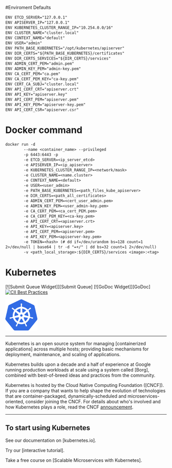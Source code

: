 #Enviroment Defaults

```
ENV ETCD_SERVER="127.0.0.1"
ENV APISERVER_IP="127.0.0.1"
ENV KUBERNETES_CLUSTER_RANGE_IP="10.254.0.0/16"
ENV CLUSTER_NAME="cluster.local"
ENV CONTEXT_NAME="default"
ENV USER="admin"
ENV PATH_BASE_KUBERNETES="/opt/kubernetes/apiserver"
ENV DIR_CERTS="${PATH_BASE_KUBERNETES}/certificates"
ENV DIR_CERTS_SERVICES="${DIR_CERTS}/services"
ENV ADMIN_CERT_PEM="admin.pem"
ENV ADMIN_KEY_PEM="admin-key.pem"
ENV CA_CERT_PEM="ca.pem"
ENV CA_CERT_PEM_KEY="ca-key.pem"
ENV CERT_CA_SUBJ="cluster.local"
ENV API_CERT_CRT="apiserver.crt"
ENV API_KEY="apiserver.key"
ENV API_CERT_PEM="apiserver.pem"
ENV API_KEY_PEM="apiserver-key.pem"
ENV API_CERT_CSR="apiserver.csr"

```

# Docker command
```
docker run -d 
        --name <container_name> --privileged 
        -p 6443:6443 -p  
        -e ETCD_SERVER=<ip_server_etcd> 
        -e APISERVER_IP=<ip_apiserver> 
        -e KUBERNETES_CLUSTER_RANGE_IP=<network/mask> 
        -e CLUSTER_NAME=<name.cluster> 
        -e CONTEXT_NAME=<default> 
        -e USER=<user_admin> 
        -e PATH_BASE_KUBERNETES=<path_files_kube_apiserver> 
        -e DIR_CERTS=<path_all_certificates> 
        -e ADMIN_CERT_PEM=<cert_user_admin.pem> 
        -e ADMIN_KEY_PEM=<user_admin-key.pem> 
        -e CA_CERT_PEM=<ca_cert_PEM.pem> 
        -e CA_CERT_PEM_KEY=<ca-key.pem>  
        -e API_CERT_CRT=<apiserver.crt> 
        -e API_KEY=<apiserver.key> 
        -e API_CERT_PEM=<apiserver.pem> 
        -e API_KEY_PEM=<apiserver-key.pem> 
        -e TOKEN=<hash> (# dd if=/dev/urandom bs=128 count=1 2>/dev/null | base64 | tr -d "=+/" | dd bs=32 count=1 2>/dev/null)
        -v <path_local_storage>:${DIR_CERTS}/services <image>:<tag>
```
# Kubernetes

[![Submit Queue Widget]][Submit Queue] [![GoDoc Widget]][GoDoc] [![CII Best Practices](https://bestpractices.coreinfrastructure.org/projects/569/badge)](https://bestpractices.coreinfrastructure.org/projects/569)

<img src="https://github.com/kubernetes/kubernetes/raw/master/logo/logo.png" width="100">

----

Kubernetes is an open source system for managing [containerized applications]
across multiple hosts; providing basic mechanisms for deployment, maintenance,
and scaling of applications.

Kubernetes builds upon a decade and a half of experience at Google running
production workloads at scale using a system called [Borg],
combined with best-of-breed ideas and practices from the community.

Kubernetes is hosted by the Cloud Native Computing Foundation ([CNCF]).
If you are a company that wants to help shape the evolution of
technologies that are container-packaged, dynamically-scheduled
and microservices-oriented, consider joining the CNCF.
For details about who's involved and how Kubernetes plays a role,
read the CNCF [announcement].

----

## To start using Kubernetes

See our documentation on [kubernetes.io].

Try our [interactive tutorial].

Take a free course on [Scalable Microservices with Kubernetes].

[announcement]: https://cncf.io/news/announcement/2015/07/new-cloud-native-computing-foundation-drive-alignment-among-container